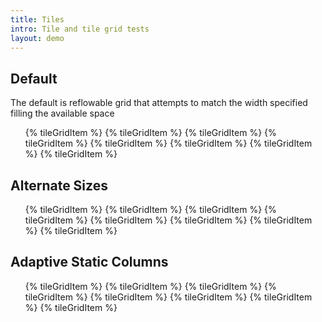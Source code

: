 ```yaml
---
title: Tiles
intro: Tile and tile grid tests
layout: demo
---
```


<h2 class="h2">Default</h2> 

<p>
  The default is reflowable grid that attempts to match the width specified filling the available space
</p>
<!-- {% tileGridItem argument1 argument2 %} -->
<ul class="tile-grid">
  {% tileGridItem %}
  {% tileGridItem %}
  {% tileGridItem %}
  {% tileGridItem %}
  {% tileGridItem %}
  {% tileGridItem %}
  {% tileGridItem %}
  {% tileGridItem %}
</ul>

<h2 class="h2">Alternate Sizes</h2>

<ul class="tile-grid tile-grid--large">
  {% tileGridItem %}
  {% tileGridItem %}
  {% tileGridItem %}
  {% tileGridItem %}
  {% tileGridItem %}
  {% tileGridItem %}
  {% tileGridItem %}
  {% tileGridItem %}
</ul>

<h2 class="h2">Adaptive Static Columns</h2>


<ul class="tile-grid tile-grid--static">
  {% tileGridItem %}
  {% tileGridItem %}
  {% tileGridItem %}
  {% tileGridItem %}
  {% tileGridItem %}
  {% tileGridItem %}
  {% tileGridItem %}
  {% tileGridItem %}
</ul>